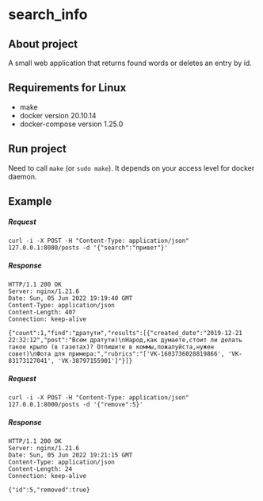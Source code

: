 # search_info

## About project
A small web application that returns found words or deletes an entry by id.

## Requirements for Linux
- make
- docker version 20.10.14
- docker-compose version 1.25.0

## Run project
Need to call `make` (or `sudo make`). It depends on your access level for docker daemon.

## Example

##### Request
```
curl -i -X POST -H "Content-Type: application/json" 127.0.0.1:8080/posts -d '{"search":"привет"}'
```

##### Response
```
HTTP/1.1 200 OK
Server: nginx/1.21.6
Date: Sun, 05 Jun 2022 19:19:40 GMT
Content-Type: application/json
Content-Length: 407
Connection: keep-alive

{"count":1,"find":"дратути","results":[{"created_date":"2019-12-21 22:32:12","post":"Всем дратути)\nНарод,как думаете,стоит ли делать такое крыло (в газетах)? Отпишите в коммы,пожалуйста,нужен совет)\nФота для примера:","rubrics":"['VK-1603736028819866', 'VK-83173127041', 'VK-38797155901']"}]}
```

##### Request
```
curl -i -X POST -H "Content-Type: application/json" 127.0.0.1:8000/posts -d '{"remove":5}'
```

##### Response
```
HTTP/1.1 200 OK
Server: nginx/1.21.6
Date: Sun, 05 Jun 2022 19:21:15 GMT
Content-Type: application/json
Content-Length: 24
Connection: keep-alive

{"id":5,"removed":true}
```
